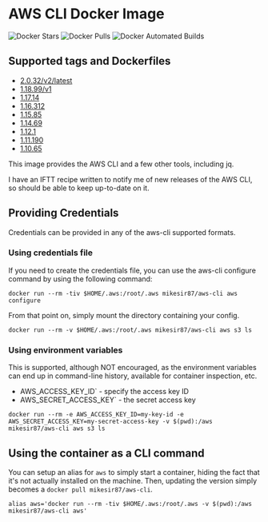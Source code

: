 # AWS CLI Docker Image

![Docker Stars](https://img.shields.io/docker/stars/mikesir87/aws-cli.svg)
![Docker Pulls](https://img.shields.io/docker/pulls/mikesir87/aws-cli.svg)
![Docker Automated Builds](http://img.shields.io/docker/automated/mikesir87/aws-cli.svg)

## Supported tags and Dockerfiles

- [2.0.32/v2/latest](https://github.com/mikesir87/aws-cli-docker/blob/2.0.32/Dockerfile)
- [1.18.99/v1](https://github.com/mikesir87/aws-cli-docker/blob/1.18.99/Dockerfile)
- [1.17.14](https://github.com/mikesir87/aws-cli-docker/blob/1.17.14/Dockerfile)
- [1.16.312](https://github.com/mikesir87/aws-cli-docker/blob/1.16.312/Dockerfile)
- [1.15.85](https://github.com/mikesir87/aws-cli-docker/blob/1.15.85/Dockerfile)
- [1.14.69](https://github.com/mikesir87/aws-cli-docker/blob/1.14.69/Dockerfile)
- [1.12.1](https://github.com/mikesir87/aws-cli-docker/blob/1.12.1/Dockerfile)
- [1.11.190](https://github.com/mikesir87/aws-cli-docker/blob/1.11.190/Dockerfile) 
- [1.10.65](https://github.com/mikesir87/aws-cli-docker/blob/1.10.65/Dockerfile)

This image provides the AWS CLI and a few other tools, including jq.

I have an IFTT recipe written to notify me of new releases of the AWS CLI, so should be able to keep up-to-date on it.

## Providing Credentials

Credentials can be provided in any of the aws-cli supported formats.

### Using credentials file

If you need to create the credentials file, you can use the aws-cli configure command by using the following command:

```
docker run --rm -tiv $HOME/.aws:/root/.aws mikesir87/aws-cli aws configure
```

From that point on, simply mount the directory containing your config.

```
docker run --rm -v $HOME/.aws:/root/.aws mikesir87/aws-cli aws s3 ls
```

### Using environment variables

This is supported, although NOT encouraged, as the environment variables can end up in command-line history, available for container inspection, etc.

- AWS_ACCESS_KEY_ID` - specify the access key ID
- AWS_SECRET_ACCESS_KEY` - the secret access key

```
docker run --rm -e AWS_ACCESS_KEY_ID=my-key-id -e AWS_SECRET_ACCESS_KEY=my-secret-access-key -v $(pwd):/aws mikesir87/aws-cli aws s3 ls 
```

## Using the container as a CLI command

You can setup an alias for `aws` to simply start a container, hiding the fact that it's not actually installed on the machine. Then, updating the version simply becomes a `docker pull mikesir87/aws-cli`.

```
alias aws='docker run --rm -tiv $HOME/.aws:/root/.aws -v $(pwd):/aws mikesir87/aws-cli aws'
```

